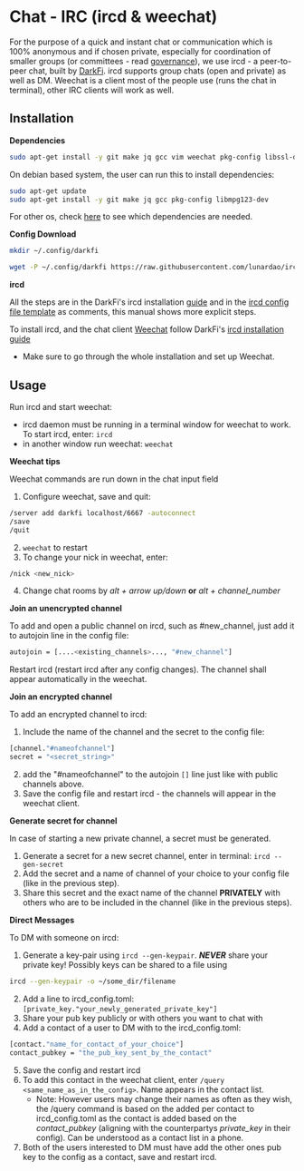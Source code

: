 # Chat - IRC (ircd & weechat)

For the purpose of a quick and instant chat or communication which is 100% anonymous and if chosen private, especially for coordination of smaller groups (or committees - read [governance](./governance.md)), we use ircd - a peer-to-peer chat, built by [DarkFi](dark.fi). ircd supports group chats (open and private) as well as DM. Weechat is a client most of the people use (runs the chat in terminal), other IRC clients will work as well.

## Installation

**Dependencies**

```sh
sudo apt-get install -y git make jq gcc vim weechat pkg-config libssl-dev
```
On debian based system, the user can run this to install dependencies:

```sh
sudo apt-get update
sudo apt-get install -y git make jq gcc pkg-config libmpg123-dev
```
For other os, check [here](https://darkrenaissance.github.io/darkfi/index.html) to see which dependencies are needed. 

**Config Download**
```sh
mkdir ~/.config/darkfi
```
```sh
wget -P ~/.config/darkfi https://raw.githubusercontent.com/lunardao/ircd/master/ircd_config.toml
```

**ircd**

All the steps are in the DarkFi's ircd installation [guide](https://darkrenaissance.github.io/darkfi/misc/ircd/ircd.html) and in the [ircd config file template](https://github.com/darkrenaissance/darkfi/blob/master/bin/ircd/ircd_config.toml) as comments, this manual shows more explicit steps. 

To install ircd, and the chat client [Weechat](https://weechat.org/files/doc/stable/weechat_user.en.html) follow DarkFi's [ircd installation guide](https://darkrenaissance.github.io/darkfi/misc/ircd/ircd.html)

* Make sure to go through the whole installation and set up Weechat.

## Usage

Run ircd and start weechat:

* ircd daemon must be running in a terminal window for weechat to work. To start ircd, enter: `ircd`
* in another window run weechat: `weechat`

**Weechat tips**

Weechat commands are run down in the chat input field

1. Configure weechat, save and quit:

```sh
/server add darkfi localhost/6667 -autoconnect
/save
/quit
```

2. `weechat` to restart
3. To change your nick in weechat, enter:

```sh
/nick <new_nick>
```

4. Change chat rooms by *alt + arrow up/down* **or** *alt + channel_number*

**Join an unencrypted channel**

To add and open a public channel on ircd, such as #new_channel, just add it to autojoin line in the config file:

```sh
autojoin = [....<existing_channels>..., "#new_channel"]
```

Restart ircd (restart ircd after any config changes). The channel shall appear automatically in the weechat.

**Join an encrypted channel**

To add an encrypted channel to ircd:

1. Include the name of the channel and the secret to the config file:

```sh
[channel."#nameofchannel"]
secret = "<secret_string>"
```

2. add the "#nameofchannel" to the autojoin `[]` line just like with public channels above. 
3. Save the config file and restart ircd - the channels will appear in the weechat client.

**Generate secret for channel**

In case of starting a new private channel, a secret must be generated.

1. Generate a secret for a new secret channel, enter in terminal: `ircd --gen-secret`
2. Add the secret and a name of channel of your choice to your config file (like in the previous step).
3. Share this secret and the exact name of the channel **PRIVATELY** with others who are to be included in the channel (like in the previous steps).

**Direct Messages**

To DM with someone on ircd:

1. Generate a key-pair using `ircd --gen-keypair`. ***NEVER*** share your private key! Possibly keys can be shared to a file using 
```sh
ircd --gen-keypair -o ~/some_dir/filename
```

2. Add a line to ircd_config.toml: `[private_key."your_newly_generated_private_key"]`
3. Share your pub key publicly or with others you want to chat with
4. Add a contact of a user to DM with to the ircd_config.toml:

```sh
[contact."name_for_contact_of_your_choice"]
contact_pubkey = "the_pub_key_sent_by_the_contact" 
```

5. Save the config and restart ircd
6. To add this contact in the weechat client, enter `/query <same_name_as_in_the_config>`. Name appears in the contact list.
	- Note: However users may change their names as often as they wish, the /query <name> command is based on the <name> added per contact to ircd_config.toml as the contact is added based on the *contact_pubkey* (aligning with the counterpartys *private_key* in their config). Can be understood as a contact list in a phone.
7. Both of the users interested to DM must have add the other ones pub key to the config as a contact, save and restart ircd.
